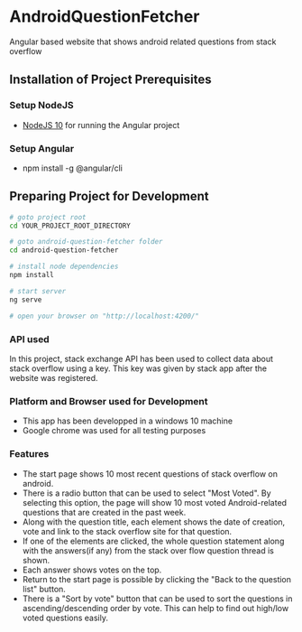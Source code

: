 # AndroidQuestionFetcher

Angular based website that shows android related questions from stack overflow

## Installation of Project Prerequisites

### Setup NodeJS

- [NodeJS 10](https://nodejs.org/en/) for running the Angular project

### Setup Angular

- npm install -g @angular/cli

## Preparing Project for Development

```sh
# goto project root
cd YOUR_PROJECT_ROOT_DIRECTORY

# goto android-question-fetcher folder
cd android-question-fetcher

# install node dependencies
npm install

# start server
ng serve

# open your browser on "http://localhost:4200/"
```

### API used

In this project, stack exchange API has been used to collect data about stack overflow using a key. This key was given by stack app after the website was registered. 

### Platform and Browser used for Development
- This app has been developped in a windows 10 machine
- Google chrome was used for all testing purposes

### Features

- The start page shows 10 most recent questions of stack overflow on android. 
- There is a radio button that can be used to select "Most Voted". By selecting this option, the page will show 10 most voted Android-related questions that are created in the past week.
- Along with the question title, each element shows the date of creation, vote and link to the stack overflow site for that question.
- If one of the elements are clicked, the whole question statement along with the answers(if any) from the stack over flow question thread is shown.
- Each answer shows votes on the top.
- Return to the start page is possible by clicking the "Back to the question list" button.
- There is a "Sort by vote" button that can be used to sort the questions in ascending/descending order by vote. This can help to find out high/low voted questions easily.
